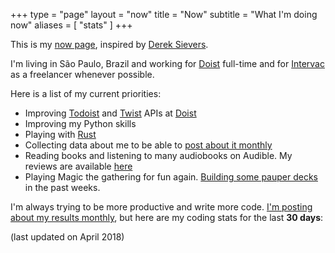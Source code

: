 +++
type = "page"
layout = "now"
title = "Now"
subtitle = "What I'm doing now"
aliases = [
    "stats"
]
+++

This is my [now page](http://nownownow.com/about), inspired
by [Derek Sievers](https://sivers.org/now).

I'm living in São Paulo, Brazil and working
for [Doist](https://doist.com) full-time and
for [Intervac](https://intervac-homeexchange.com) as a freelancer
whenever possible.

Here is a list of my current priorities:

+ Improving [Todoist](https://developer.todoist.com) and [Twist](https://developer.twistapp.com) APIs at [Doist](https://doist.com)
+ Improving my Python skills
+ Playing with [Rust](https://www.rust-lang.org/en-US/)
+ Collecting data about me to be able to [post about it monthly](/tags/stats)
+ Reading books and listening to many audiobooks on Audible. My reviews are available [here](https://goodreads.com/pothix)
+ Playing Magic the gathering for fun again. [Building some pauper decks](https://www.mtgvault.com/pothix/) in the past weeks.

I'm always trying to be more productive and write more code. [I'm posting about
my results monthly](/tags/stats), but here are my coding stats for the last
**30 days**:

(last updated on April 2018)
